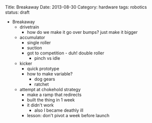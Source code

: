 Title: Breakaway
Date: 2013-08-30
Category: hardware
tags: robotics
status: draft

* Breakaway
  * drivetrain
    * how do we make it go over bumps? just make it bigger
  * accumulator
    * single roller
    * suction
    * got to competition - duh! double roller
      * pinch vs idle
  * kicker
    * quick prototype
    * how to make variable?
      * dog gears
      * ratchet
  * attempt at chokehold strategy
    * make a ramp that redirects
    * built the thing in 1 week
    * it didn't work
      * also I became deathly ill
    * lesson: don't pivot a week before launch
